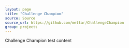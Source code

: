 ```yaml
---
layout: page
title: "Challenge Champion"
source: Source
source_url: https://github.com/meltar/ChallengeChampion
group: projects
---
```


Challenge Champion test content
